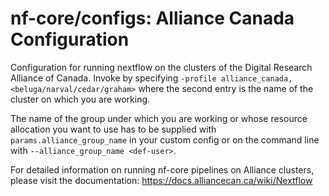 # nf-core/configs: Alliance Canada Configuration

Configuration for running nextflow on the clusters of the Digital Research Alliance of Canada. Invoke by specifying `-profile alliance_canada,<beluga/narval/cedar/graham>` where the second entry is the name of the cluster on which you are working. 

The name of the group under which you are working or whose resource allocation you want to use has to be supplied with `params.alliance_group_name` in your custom config or on the command line with `--alliance_group_name <def-user>`.

For detailed information on running nf-core pipelines on Alliance clusters, please visit the documentation:
https://docs.alliancecan.ca/wiki/Nextflow